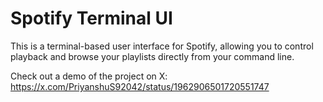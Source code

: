 # Spotify Terminal UI

This is a terminal-based user interface for Spotify, allowing you to control playback and browse your playlists directly from your command line.

Check out a demo of the project on X: https://x.com/PriyanshuS92042/status/1962906501720551747
